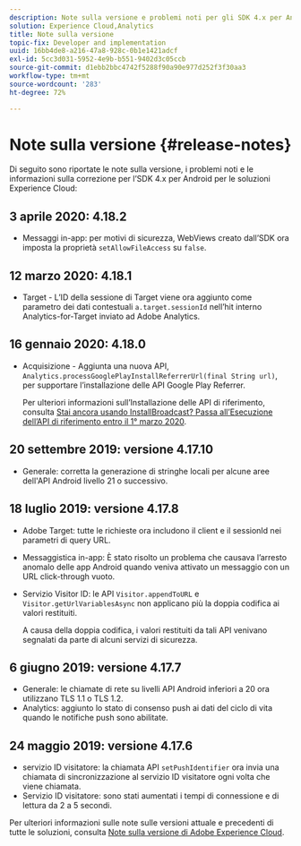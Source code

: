 ```yaml
---
description: Note sulla versione e problemi noti per gli SDK 4.x per Android per le soluzioni Experience Cloud.
solution: Experience Cloud,Analytics
title: Note sulla versione
topic-fix: Developer and implementation
uuid: 16bb4de8-a216-47a8-928c-0b1e1421adcf
exl-id: 5cc3d031-5952-4e9b-b551-9402d3c05ccb
source-git-commit: d1ebb2bbc4742f5288f90a90e977d252f3f30aa3
workflow-type: tm+mt
source-wordcount: '283'
ht-degree: 72%

---
```


# Note sulla versione {#release-notes}

Di seguito sono riportate le note sulla versione, i problemi noti e le informazioni sulla correzione per l’SDK 4.x per Android per le soluzioni Experience Cloud:

## 3 aprile 2020: 4.18.2

* Messaggi in-app: per motivi di sicurezza, WebViews creato dall’SDK ora imposta la proprietà `setAllowFileAccess` su `false`.

## 12 marzo 2020: 4.18.1

* Target - L’ID della sessione di Target viene ora aggiunto come parametro dei dati contestuali `a.target.sessionId` nell’hit interno Analytics-for-Target inviato ad Adobe Analytics.

## 16 gennaio 2020: 4.18.0

* Acquisizione - Aggiunta una nuova API, `Analytics.processGooglePlayInstallReferrerUrl(final String url)`, per supportare l’installazione delle API Google Play Referrer.

   Per ulteriori informazioni sull’Installazione delle API di riferimento, consulta [Stai ancora usando InstallBroadcast? Passa all’Esecuzione dell’API di riferimento entro il 1° marzo 2020](https://android-developers.googleblog.com/2019/11/still-using-installbroadcast-switch-to.html).

## 20 settembre 2019: versione 4.17.10

* Generale: corretta la generazione di stringhe locali per alcune aree dell&#39;API Android livello 21 o successivo.

## 18 luglio 2019: versione 4.17.8

* Adobe Target: tutte le richieste ora includono il client e il sessionId nei parametri di query URL.
* Messaggistica in-app: È stato risolto un problema che causava l’arresto anomalo delle app Android quando veniva attivato un messaggio con un URL click-through vuoto.
* Servizio Visitor ID: le API `Visitor.appendToURL` e `Visitor.getUrlVariablesAsync` non applicano più la doppia codifica ai valori restituiti.

   A causa della doppia codifica, i valori restituiti da tali API venivano segnalati da parte di alcuni servizi di sicurezza.

## 6 giugno 2019: versione 4.17.7

* Generale: le chiamate di rete su livelli API Android inferiori a 20 ora utilizzano TLS 1.1 o TLS 1.2.
* Analytics: aggiunto lo stato di consenso push ai dati del ciclo di vita quando le notifiche push sono abilitate.

## 24 maggio 2019: versione 4.17.6

* servizio ID visitatore: la chiamata API `setPushIdentifier` ora invia una chiamata di sincronizzazione al servizio ID visitatore ogni volta che viene chiamata.
* Servizio ID visitatore: sono stati aumentati i tempi di connessione e di lettura da 2 a 5 secondi.

Per ulteriori informazioni sulle note sulle versioni attuale e precedenti di tutte le soluzioni, consulta [Note sulla versione di Adobe Experience Cloud](https://experienceleague.adobe.com/docs/release-notes/experience-cloud/current.html?lang=it).
